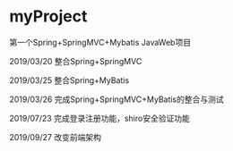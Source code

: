 # myProject
第一个Spring+SpringMVC+Mybatis JavaWeb项目

2019/03/20
整合Spring+SpringMVC

2019/03/25
整合Spring+MyBatis

2019/03/26
完成Spring+SpringMVC+MyBatis的整合与测试

2019/07/23
完成登录注册功能，shiro安全验证功能

2019/09/27
改变前端架构


